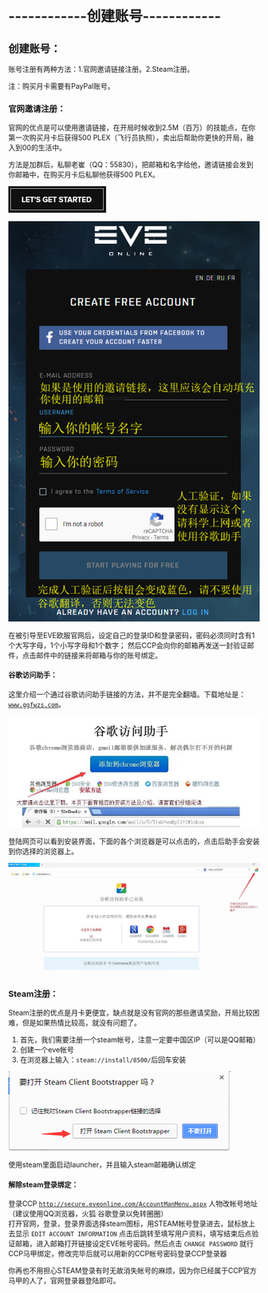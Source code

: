# ------------创建账号------------

## 创建账号：

账号注册有两种方法：1.官网邀请链接注册。2.Steam注册。

注：购买月卡需要有PayPal账号。

### 官网邀请注册：

官网的优点是可以使用邀请链接，在开局时候收到2.5M（百万）的技能点，在你第一次购买月卡后获得500 PLEX（飞行员执照），卖出后帮助你更快的开局，融入到00的生活中。

方法是加群后，私聊老崔（QQ：55830），把邮箱和名字给他，邀请链接会发到你邮箱中，在购买月卡后私聊他获得500 PLEX。

![&#x70B9;&#x51FB;&#x8FD9;&#x4E2A;&#x8DF3;&#x8F6C;&#x81F3;&#x9080;&#x8BF7;&#x5B98;&#x7F51;](.gitbook/assets/started.png)

![&#x70B9;&#x5F00;&#x90AE;&#x7BB1;&#x4E2D;&#x7684;&#x9080;&#x8BF7;&#x94FE;&#x63A5;&#xFF0C;&#x6839;&#x636E;&#x8FD9;&#x4E2A;&#x6CE8;&#x518C;](.gitbook/assets/guan-wang-zhu-ce.png)

在被引导至EVE欧服官网后，设定自己的登录ID和登录密码，密码必须同时含有1个大写字母，1个小写字母和1个数字； 然后CCP会向你的邮箱再发送一封验证邮件，点击邮件中的链接来将邮箱与你的账号绑定。

#### 谷歌访问助手：

这里介绍一个通过谷歌访问助手链接的方法，并不是完全翻墙。下载地址是： [`www.ggfwzs.com`](http://www.ggfwzs.com/)。

![](.gitbook/assets/zhushou.png)

登陆网页可以看到安装界面，下面的各个浏览器是可以点击的，点击后助手会安装到你选择的浏览器上。

![](.gitbook/assets/zhushou2.png)

### Steam注册：

Steam注册的优点是月卡更便宜，缺点就是没有官网的那些邀请奖励，开局比较困难，但是如果热情比较高，就没有问题了。

1. 首先，我们需要注册一个steam帐号，注意一定要中国区IP（可以是QQ邮箱）
2. 创建一个eve帐号
3. 在浏览器上输入：`steam://install/8500/`后回车安装

![&#x5B89;&#x88C5;&#x8FD9;&#x4E2A;launcher&#x5E76;&#x4E14;&#x5B8C;&#x6210;&#x66F4;&#x65B0;&#xFF0C;&#x5982;&#x679C;&#x5DF2;&#x7ECF;&#x6709;&#x5BA2;&#x6237;&#x7AEF;&#x4E0D;&#x9700;&#x8981;&#x518D;&#x91CD;&#x65B0;&#x5B89;&#x88C5;](.gitbook/assets/steam-xia-zai.png)

使用steam里面启动launcher，并且输入steam邮箱确认绑定

#### 解除steam登录绑定：

登录CCP [`http://secure.eveonline.com/AccountManMenu.aspx`](http://secure.eveonline.com/AccountManMenu.aspx) 人物改帐号地址  
（建议使用QQ浏览器，火狐 谷歌登录以免转圈圈）  
打开官网，登录，登录界面选择steam图标，用STEAM帐号登录进去，鼠标放上去显示 `EDIT ACCOUNT INFORMATION` 点击后跳转至填写用户资料，填写结束后点验证邮箱，进入邮箱打开链接设定EVE帐号密码。然后点击 `CHANGE PASSWORD` 就行CCP马甲绑定，修改完毕后就可以用新的CCP帐号密码登录CCP登录器

你再也不用担心STEAM登录有时无故消失帐号的麻烦，因为你已经属于CCP官方马甲的人了，官网登录器登陆即可。

